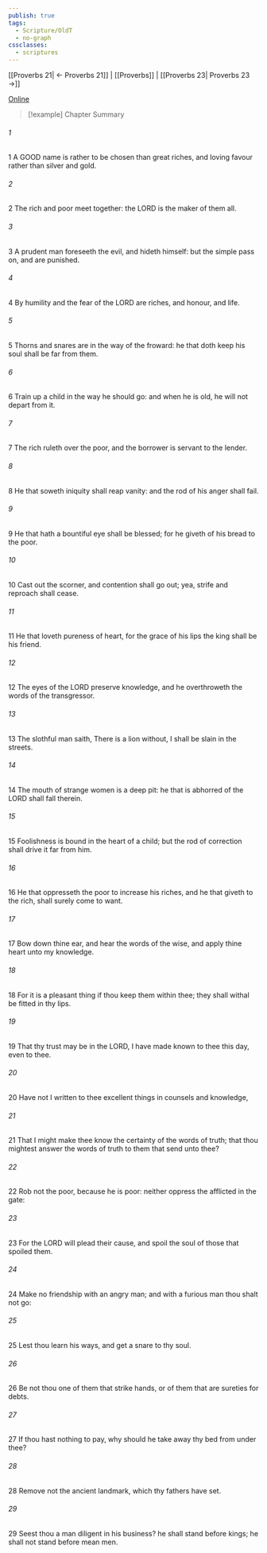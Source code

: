 ```yaml
---
publish: true
tags:
  - Scripture/OldT
  - no-graph
cssclasses:
  - scriptures
---
```

[[Proverbs 21| ← Proverbs 21]] | [[Proverbs]] | [[Proverbs 23| Proverbs 23 →]]

[Online](https://churchofjesuschrist.org/study/scriptures/ot/prov/22?lang=eng)

>[!example] Chapter Summary
>
###### 1
1 A GOOD name is rather to be chosen than great riches, and loving favour rather than silver and gold.
###### 2
2 The rich and poor meet together: the LORD is the maker of them all.
###### 3
3 A prudent man foreseeth the evil, and hideth himself: but the simple pass on, and are punished.
###### 4
4 By humility and the fear of the LORD are riches, and honour, and life.
###### 5
5 Thorns and snares are in the way of the froward: he that doth keep his soul shall be far from them.
###### 6
6 Train up a child in the way he should go: and when he is old, he will not depart from it.
###### 7
7 The rich ruleth over the poor, and the borrower is servant to the lender.
###### 8
8 He that soweth iniquity shall reap vanity: and the rod of his anger shall fail.
###### 9
9 He that hath a bountiful eye shall be blessed; for he giveth of his bread to the poor.
###### 10
10 Cast out the scorner, and contention shall go out; yea, strife and reproach shall cease.
###### 11
11 He that loveth pureness of heart, for the grace of his lips the king shall be his friend.
###### 12
12 The eyes of the LORD preserve knowledge, and he overthroweth the words of the transgressor.
###### 13
13 The slothful man saith, There is a lion without, I shall be slain in the streets.
###### 14
14 The mouth of strange women is a deep pit: he that is abhorred of the LORD shall fall therein.
###### 15
15 Foolishness is bound in the heart of a child; but the rod of correction shall drive it far from him.
###### 16
16 He that oppresseth the poor to increase his riches, and he that giveth to the rich, shall surely come to want.
###### 17
17 Bow down thine ear, and hear the words of the wise, and apply thine heart unto my knowledge.
###### 18
18 For it is a pleasant thing if thou keep them within thee; they shall withal be fitted in thy lips.
###### 19
19 That thy trust may be in the LORD, I have made known to thee this day, even to thee.
###### 20
20 Have not I written to thee excellent things in counsels and knowledge,
###### 21
21 That I might make thee know the certainty of the words of truth; that thou mightest answer the words of truth to them that send unto thee?
###### 22
22 Rob not the poor, because he is poor: neither oppress the afflicted in the gate:
###### 23
23 For the LORD will plead their cause, and spoil the soul of those that spoiled them.
###### 24
24 Make no friendship with an angry man; and with a furious man thou shalt not go:
###### 25
25 Lest thou learn his ways, and get a snare to thy soul.
###### 26
26 Be not thou one of them that strike hands, or of them that are sureties for debts.
###### 27
27 If thou hast nothing to pay, why should he take away thy bed from under thee?
###### 28
28 Remove not the ancient landmark, which thy fathers have set.
###### 29
29 Seest thou a man diligent in his business?  he shall stand before kings; he shall not stand before mean men.




